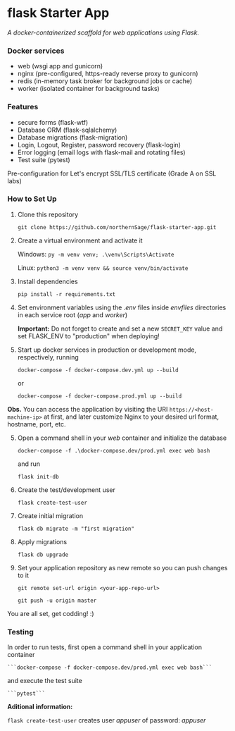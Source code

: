 # flask Starter App

*A docker-containerized scaffold for web applications using Flask.*

### Docker services

- web (wsgi app and gunicorn)
- nginx (pre-configured, https-ready reverse proxy to gunicorn)
- redis (in-memory task broker for background jobs or cache)
- worker (isolated container for background tasks)

### Features

- secure forms (flask-wtf)
- Database ORM (flask-sqlalchemy)
- Database migrations (flask-migration)
- Login, Logout, Register, password recovery (flask-login)
- Error logging (email logs with flask-mail and rotating files)
- Test suite (pytest)

Pre-configuration for Let's encrypt SSL/TLS certificate (Grade A on SSL labs)

### How to Set Up

1. Clone this repository

    ```git clone https://github.com/northernSage/flask-starter-app.git```

2. Create a virtual environment and activate it

    Windows:
    ```py -m venv venv; .\venv\Scripts\Activate```

    Linux:
   ```python3 -m venv venv && source venv/bin/activate```

2. Install dependencies

    ```pip install -r requirements.txt```

3. Set environment variables using the *.env* files inside *envfiles* directories in each service root (*app* and *worker*)
    
    **Important:** Do not forget to create and set a new ```SECRET_KEY``` value and set FLASK_ENV to "production" when deploying!

3. Start up docker services in production or development mode, respectively, running

    ```docker-compose -f docker-compose.dev.yml up --build```

    or

    ```docker-compose -f docker-compose.prod.yml up --build```

**Obs.** You can access the application by visiting the URI ```https://<host-machine-ip>``` at first, and later customize Nginx to your desired url format, hostname, port, etc.

5. Open a command shell in your *web* container and initialize the database

    ```docker-compose -f .\docker-compose.dev/prod.yml exec web bash```

    and run

    ```flask init-db```

6. Create the test/development user

    ```flask create-test-user```

7. Create initial migration

    ```flask db migrate -m "first migration"```

8. Apply migrations 

    ```flask db upgrade```

9. Set your application repository as new remote so you can push changes to it 

	```git remote set-url origin <your-app-repo-url>```

    ```git push -u origin master```

You are all set, get codding! :)

### Testing

In order to run tests, first open a command shell in your application container

    ```docker-compose -f docker-compose.dev/prod.yml exec web bash```

and execute the test suite 

    ```pytest```

**Aditional information:**

```flask create-test-user``` creates user *appuser* of password: *appuser*
